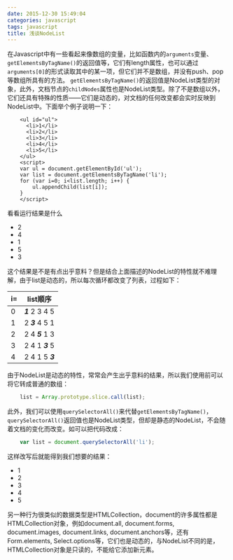 ```yaml
---
date: 2015-12-30 15:49:04
categories: javascript
tags: javascript
title: 浅谈NodeList
---
```

在Javascript中有一些看起来像数组的变量，比如函数内的`arguments`变量、`getElementsByTagName()`的返回值等，它们有length属性，也可以通过`arguments[0]`的形式读取其中的某一项，但它们并不是数组，并没有push、pop等数组所具有的方法。<!--more-->
`getElementsByTagName()`的返回值是NodeList类型的对象，此外，文档节点的`childNodes`属性也是NodeList类型。除了不是数组以外，它们还具有特殊的性质——它们是动态的，对文档的任何改变都会实时反映到NodeList中。下面举个例子说明一下：

```
    <ul id="ul">
      <li>1</li>
      <li>2</li>
      <li>3</li>
      <li>4</li>
      <li>5</li>
    </ul>
    <script>
    var ul = document.getElementById('ul');
    var list = document.getElementsByTagName('li');
    for (var i=0; i<list.length; i++) {
        ul.appendChild(list[i]);
    }
    </script>
```

看看运行结果是什么

- 2
- 4
- 1
- 5
- 3

这个结果是不是有点出乎意料？但是结合上面描述的NodeList的特性就不难理解，由于list是动态的，所以每次循环都改变了列表，过程如下：

i=  | list顺序    
----| ----
0   | ***1*** 2 3 4 5
1   | 2 ***3*** 4 5 1
2   | 2 4 ***5*** 1 3
3   | 2 4 1 ***3*** 5
4   | 2 4 1 5 ***3***

由于NodeList是动态的特性，常常会产生出乎意料的结果，所以我们使用前可以将它转成普通的数组：

``` Javascript
    list = Array.prototype.slice.call(list);
```

此外，我们可以使用`querySelectorAll()`来代替`getElementsByTagName()`，`querySelectorAll()`返回值也是NodeList类型，但却是静态的NodeList，不会随着文档的变化而改变。如可以把代码改成：

``` Javascript
    var list = document.querySelectorAll('li');
```

这样改写后就能得到我们想要的结果：

- 1
- 2
- 3
- 4
- 5

另一种行为很类似的数据类型是HTMLCollection，document的许多属性都是HTMLCollection对象，例如document.all, document.forms, document.images, document.links, document.anchors等，还有Form.elements, Select.options等，它们也是动态的，与NodeList不同的是，HTMLCollection对象是只读的，不能给它添加新元素。
